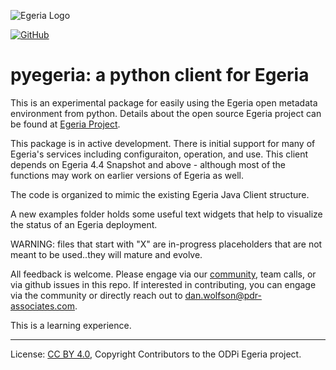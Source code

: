 <!-- SPDX-License-Identifier: CC-BY-4.0 -->
<!-- Copyright Contributors to the ODPi Egeria project. -->

![Egeria Logo](https://egeria-project.org/assets/images/egeria-header.png)

[![GitHub](https://img.shields.io/github/license/odpi/egeria)](LICENSE)


# pyegeria: a python client for Egeria

This is an experimental package for easily using the Egeria
open metadata environment from python. Details about the
open source Egeria project can be found at [Egeria Project](https://egeria-project.org).

This package is in active development. There is initial
support for many of Egeria's services including configuraiton, operation, and use.  This client depends on 
Egeria 4.4 Snapshot and above - although most of the functions may work on earlier versions of Egeria as well. 

The code is organized to mimic the existing Egeria Java Client structure.

A new examples folder holds some useful text widgets that help to visualize the status of an Egeria deployment.

WARNING: files that start with "X" are in-progress placeholders that are not meant to be used..they will mature and 
evolve.

All feedback is welcome. Please engage via our [community](http://egeria-project.org/guides/community/), 
team calls, or via github issues in this repo. If interested in contributing,
you can engage via the community or directly reach out to
[dan.wolfson\@pdr-associates.com](mailto:dan.wolfson@pdr-associates.com?subject=pyegeria).

This is a learning experience.



----
License: [CC BY 4.0](https://creativecommons.org/licenses/by/4.0/),
Copyright Contributors to the ODPi Egeria project.